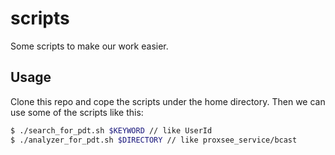 # scripts

Some scripts to make our work easier.

## Usage

Clone this repo and cope the scripts under the home directory.
Then we can use some of the scripts like this:
```sh
$ ./search_for_pdt.sh $KEYWORD // like UserId
$ ./analyzer_for_pdt.sh $DIRECTORY // like proxsee_service/bcast
```
